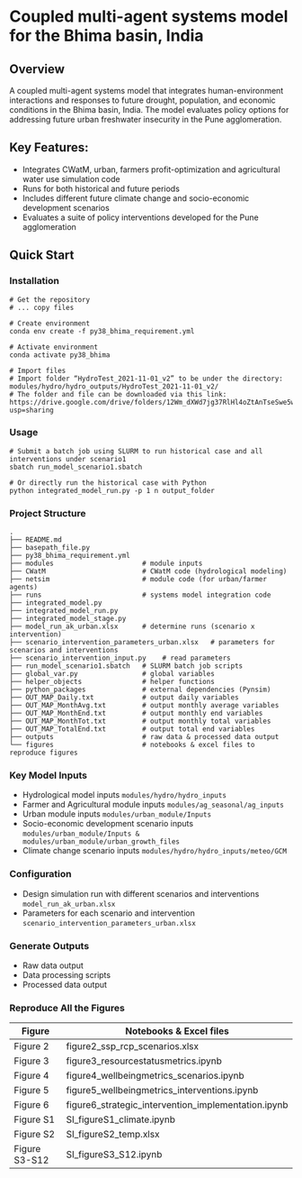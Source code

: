 # Coupled multi-agent systems model for the Bhima basin, India


## Overview
A coupled multi-agent systems model that integrates human-environment interactions and responses to future drought, population, and economic conditions in the Bhima basin, India. The model evaluates policy options for addressing future urban freshwater insecurity in the Pune agglomeration.


## Key Features:
- Integrates CWatM, urban, farmers profit-optimization and agricultural water use simulation code
- Runs for both historical and future periods
- Includes different future climate change and socio-economic development scenarios
- Evaluates a suite of policy interventions developed for the Pune agglomeration 


## Quick Start

### Installation
```
# Get the repository 
# ... copy files 

# Create environment 
conda env create -f py38_bhima_requirement.yml

# Activate environment
conda activate py38_bhima

# Import files
# Import folder “HydroTest_2021-11-01_v2” to be under the directory: modules/hydro/hydro_outputs/HydroTest_2021-11-01_v2/
# The folder and file can be downloaded via this link: https://drive.google.com/drive/folders/12Wm_dXWd7jg37RlHl4oZtAnTseSwe5w6?usp=sharing 
```

### Usage
```
# Submit a batch job using SLURM to run historical case and all interventions under scenario1
sbatch run_model_scenario1.sbatch

# Or directly run the historical case with Python 
python integrated_model_run.py -p 1 n output_folder
```

### Project Structure
```
.
├── README.md                         
├── basepath_file.py
├── py38_bhima_requirement.yml
├── modules                      # module inputs 
├── CWatM                        # CWatM code (hydrological modeling)
├── netsim                       # module code (for urban/farmer agents)
├── runs                         # systems model integration code        
├── integrated_model.py          
├── integrated_model_run.py
├── integrated_model_stage.py
├── model_run_ak_urban.xlsx      # determine runs (scenario x intervention)
├── scenario_intervention_parameters_urban.xlsx   # parameters for scenarios and interventions
├── scenario_intervention_input.py    # read parameters
├── run_model_scenario1.sbatch   # SLURM batch job scripts
├── global_var.py                # global variables
├── helper_objects               # helper functions
├── python_packages	             # external dependencies (Pynsim)
├── OUT_MAP_Daily.txt            # output daily variables 
├── OUT_MAP_MonthAvg.txt         # output monthly average variables
├── OUT_MAP_MonthEnd.txt         # output monthly end variables
├── OUT_MAP_MonthTot.txt         # output monthly total variables
├── OUT_MAP_TotalEnd.txt         # output total end variables
├── outputs                      # raw data & processed data output
└── figures                      # notebooks & excel files to reproduce figures
```

### Key Model Inputs
- Hydrological model inputs  ```modules/hydro/hydro_inputs```
- Farmer and Agricultural module inputs  ```modules/ag_seasonal/ag_inputs```
- Urban module inputs  ```modules/urban_module/Inputs```
- Socio-economic development scenario inputs ```modules/urban_module/Inputs & modules/urban_module/urban_growth_files```
- Climate change scenario inputs ```modules/hydro/hydro_inputs/meteo/GCM```


### Configuration 
- Design simulation run with different scenarios and interventions  ```model_run_ak_urban.xlsx```
- Parameters for each scenario and intervention  ```scenario_intervention_parameters_urban.xlsx```


### Generate Outputs
- Raw data output
- Data processing scripts
- Processed data output


### Reproduce All the Figures
|Figure  | Notebooks & Excel files  | 
|---------  | --------- |  
|Figure 2  | figure2_ssp_rcp_scenarios.xlsx   |         
|Figure 3 | figure3_resourcestatusmetrics.ipynb                |
|Figure 4 | figure4_wellbeingmetrics_scenarios.ipynb              |
|Figure 5 | figure5_wellbeingmetrics_interventions.ipynb                |
|Figure 6 | figure6_strategic_intervention_implementation.ipynb            |
|Figure S1 | SI_figureS1_climate.ipynb               |
|Figure S2 | SI_figureS2_temp.xlsx             |
|Figure S3-S12 | SI_figureS3_S12.ipynb              |




